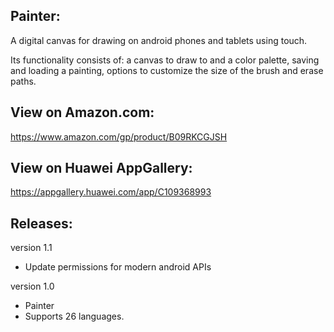 Painter:
---------
A digital canvas for drawing on android phones and tablets using touch.

Its functionality consists of:
a canvas to draw to and a color palette, 
saving and loading a painting, 
options to customize the size of the brush and erase paths.

View on Amazon.com:
--------------------
https://www.amazon.com/gp/product/B09RKCGJSH

View on Huawei AppGallery:
--------------------------
https://appgallery.huawei.com/app/C109368993

Releases:
---------
version 1.1

- Update permissions for modern android APIs

version 1.0

- Painter
- Supports 26 languages.
